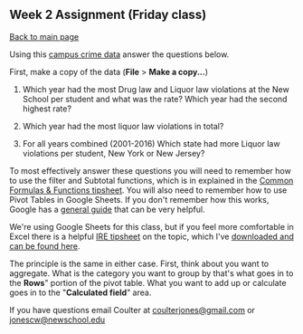 ## Week 2 Assignment (Friday class)
[Back to main page](https://coulterjones.github.io/New-School-NND-III-spring18/)

Using this [campus crime data](https://docs.google.com/spreadsheets/d/1pph3Guh1y2aVLoNKj8AEHwUnjTLwYqJXxCp6qwbrk9A/edit#gid=0) answer the questions below.

First, make a copy of the data (**File** > **Make a copy...**)

1. Which year had the most Drug law and	Liquor law violations at the New School per student and what was the rate?
Which year had the second highest rate?

2. Which year had the most liquor law violations in total? 

3. For all years combined (2001-2016) Which state had more Liquor law violations per student, New York or New Jersey?

To most effectively answer these questions you will need to remember how to use the filter and Subtotal functions, which is in explained in the [Common Formulas & Functions tipsheet](https://docs.google.com/document/d/1EdF8_29LYLjRPagUmEdrs_4lcOip_XT1gjDUQBrSsSM/edit#heading=h.h8oucprv8ejs
). You will also need to remember how to use Pivot Tables in Google Sheets. If you don't remember how this works, Google has a [general guide](https://support.google.com/docs/answer/1272900?co=GENIE.Platform%3DDesktop&hl=en) that can be very helpful. 

We're using Google Sheets for this class, but if you feel more comfortable in Excel there is a helpful [IRE tipsheet](https://ire.org/resource-center/tipsheets/4362/) on the topic, which I've [downloaded and can be found here](https://drive.google.com/file/d/1GOT51d6NOEJ3L_Iquk54Y91dc2gtcvJH/view?usp=sharing).

The principle is the same in either case. First, think about you want to aggregate. What is the category you want to group by that's what goes in to the **Rows**" portion of the pivot table. What you want to add up or calculate goes in to the "**Calculated field**" area. 

If you have questions email Coulter at [coulterjones@gmail.com](mailto:coulterjones@gmail.com) or [jonescw@newschool.edu](mailto:jonescw@newschool.edu)
